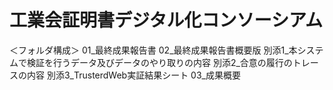 # 工業会証明書デジタル化コンソーシアム

＜フォルダ構成＞
01_最終成果報告書
02_最終成果報告書概要版
  別添1_本システムで検証を行うデータ及びデータのやり取りの内容
  別添2_合意の履行のトレースの内容
  別添3_TrusterdWeb実証結果シート
03_成果概要
